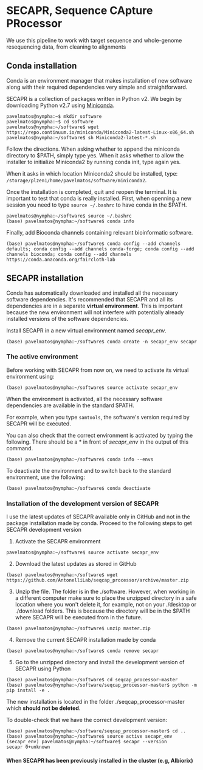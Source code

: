 # SECAPR, Sequence CApture PRocessor
We use this pipeline to work with target sequence and whole-genome resequencing data, from cleaning to alignments

## Conda installation
Conda is an environment manager that makes installation of new software along with their required dependencies very simple and straightforward.

SECAPR is a collection of packages written in Python v2. We begin by downloading Python v2.7 using [Miniconda](https://docs.conda.io/en/latest/miniconda.html).

```console
pavelmatos@nympha:~$ mkdir software
pavelmatos@nympha:~$ cd software
pavelmatos@nympha:~/software$ wget https://repo.continuum.io/miniconda/Miniconda2-latest-Linux-x86_64.sh
pavelmatos@nympha:~/software$ sh Miniconda2-latest-*.sh
```

Follow the directions. When asking whether to append the miniconda directory to $PATH, simply type yes. When it asks whether to allow the installer to initialize Miniconda2 by running conda init, type again yes.

When it asks in which location Miniconda2 should be installed, type: `/storage/plzen1/home/pavelmatos/software/miniconda2`.

Once the installation is completed, quit and reopen the terminal. It is important to test that conda is really installed. First, when openning a new session you need to type `source ~/.bashrc` to have conda in the $PATH.

```console
pavelmatos@nympha:~/software$ source ~/.bashrc
(base) pavelmatos@nympha:~/software$ conda info
```

Finally, add Bioconda channels containing relevant bioinformatic software.

```console
(base) pavelmatos@nympha:~/software$ conda config --add channels defaults; conda config --add channels conda-forge; conda config --add channels bioconda; conda config --add channels https://conda.anaconda.org/faircloth-lab
```

## SECAPR installation
Conda has automatically downloaded and installed all the necessary software dependencies. It's recommended that SECAPR and all its dependencies are in a separate **virtual environment**. This is important because the new environment will not interfere with potentially already installed versions of the software dependencies.

Install SECAPR in a new virtual environment named _secapr_env_.

```console
(base) pavelmatos@nympha:~/software$ conda create -n secapr_env secapr
```

### The active environment
Before working with SECAPR from now on, we need to activate its virtual environment using:

```console
(base) pavelmatos@nympha:~/software$ source activate secapr_env
```

When the environment is activated, all the necessary software dependencies are available in the standard $PATH.

For example, when you type `samtools`, the software's version required by SECAPR will be executed.

You can also check that the correct environment is activated by typing the following. There should be a * in front of _secapr_env_ in the output of this command.

```console
(base) pavelmatos@nympha:~/software$ conda info --envs
```

To deactivate the environment and to switch back to the standard environment, use the following:

```console
(base) pavelmatos@nympha:~/software$ conda deactivate
```

### Installation of the development version of SECAPR
I use the latest updates of SECAPR available only in GitHub and not in the package installation made by conda. Proceed to the following steps to get SECAPR development version

1. Activate the SECAPR environment

```console
pavelmatos@nympha:~/software$ source activate secapr_env
```
2. Download the latest updates as stored in GitHub

```console
(base) pavelmatos@nympha:~/software$ wget https://github.com/AntonelliLab/seqcap_processor/archive/master.zip
```

3. Unzip the file. The folder is in the ./software. However, when working in a different computer make sure to place the unzipped directory in a safe location where you won't delete it, for example, not on your ./desktop or ./download folders. This is because the directory will be in the $PATH where SECAPR will be executed from in the future.

```console
(base) pavelmatos@nympha:~/software$ unzip master.zip
```

4. Remove the current SECAPR installation made by conda

```console
(base) pavelmatos@nympha:~/software$ conda remove secapr
```

5. Go to the unzipped directory and install the development version of SECAPR using Python

```console
(base) pavelmatos@nympha:~/software$ cd seqcap_processor-master
(base) pavelmatos@nympha:~/software/seqcap_processor-master$ python -m pip install -e .
```

The new installation is located in the folder ./seqcap_processor-master which **should not be deleted**.

To double-check that we have the correct development version:

```console
(base) pavelmatos@nympha:~/software/seqcap_processor-master$ cd ..
(base) pavelmatos@nympha:~/software$ source active secapr_env
(secapr_env) pavelmatos@nympha:~/software$ secapr --version
secapr 0+unknown
```

#### When SECAPR has been previously installed in the cluster (e.g, Albiorix)
